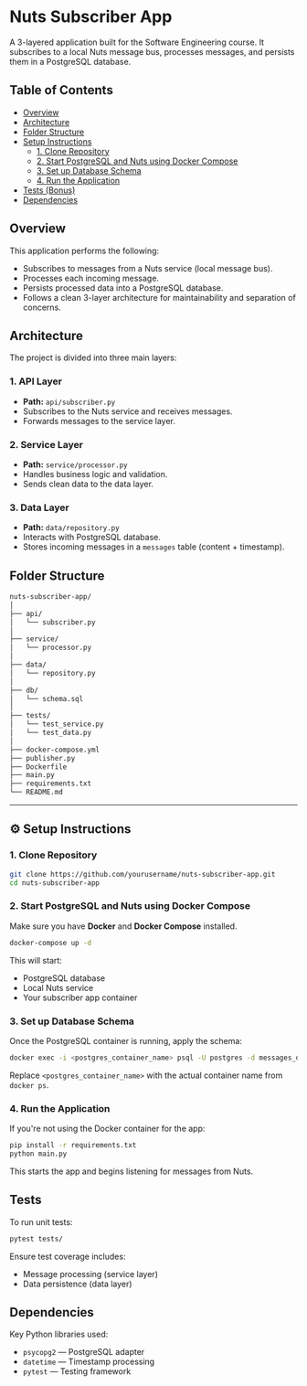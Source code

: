 
#  Nuts Subscriber App

A 3-layered application built for the Software Engineering course. It subscribes to a local Nuts message bus, processes messages, and persists them in a PostgreSQL database.



##  Table of Contents

- [Overview](#overview)
- [Architecture](#architecture)
- [Folder Structure](#folder-structure)
- [Setup Instructions](#setup-instructions)
  - [1. Clone Repository](#1-clone-repository)
  - [2. Start PostgreSQL and Nuts using Docker Compose](#2-start-postgresql-and-nuts-using-docker-compose)
  - [3. Set up Database Schema](#3-set-up-database-schema)
  - [4. Run the Application](#4-run-the-application)
- [Tests (Bonus)](#tests)
- [Dependencies](#dependencies)



##  Overview

This application performs the following:

- Subscribes to messages from a Nuts service (local message bus).
- Processes each incoming message.
- Persists processed data into a PostgreSQL database.
- Follows a clean 3-layer architecture for maintainability and separation of concerns.



##  Architecture

The project is divided into three main layers:

### 1. **API Layer**
- **Path:** `api/subscriber.py`
- Subscribes to the Nuts service and receives messages.
- Forwards messages to the service layer.

### 2. **Service Layer**
- **Path:** `service/processor.py`
- Handles business logic and validation.
- Sends clean data to the data layer.

### 3. **Data Layer**
- **Path:** `data/repository.py`
- Interacts with PostgreSQL database.
- Stores incoming messages in a `messages` table (content + timestamp).



##  Folder Structure

```bash
nuts-subscriber-app/
│
├── api/             
│   └── subscriber.py
│
├── service/          
│   └── processor.py
│
├── data/             
│   └── repository.py
│
├── db/              
│   └── schema.sql
│
├── tests/            
│   └── test_service.py
│   └── test_data.py
│
├── docker-compose.yml
├── publisher.py 
├── Dockerfile
├── main.py          
├── requirements.txt
└── README.md        
```

---

## ⚙️ Setup Instructions

### 1. Clone Repository

```bash
git clone https://github.com/yourusername/nuts-subscriber-app.git
cd nuts-subscriber-app
```



### 2. Start PostgreSQL and Nuts using Docker Compose

Make sure you have **Docker** and **Docker Compose** installed.

```bash
docker-compose up -d
```

This will start:
- PostgreSQL database
- Local Nuts service
- Your subscriber app container



### 3. Set up Database Schema

Once the PostgreSQL container is running, apply the schema:

```bash
docker exec -i <postgres_container_name> psql -U postgres -d messages_db < db/schema.sql
```

Replace `<postgres_container_name>` with the actual container name from `docker ps`.



### 4. Run the Application

If you're not using the Docker container for the app:

```bash
pip install -r requirements.txt
python main.py
```

This starts the app and begins listening for messages from Nuts.



##  Tests 

To run unit tests:

```bash
pytest tests/
```

Ensure test coverage includes:
- Message processing (service layer)
- Data persistence (data layer)



##  Dependencies

Key Python libraries used:

- `psycopg2` — PostgreSQL adapter
- `datetime` — Timestamp processing
- `pytest` — Testing framework


